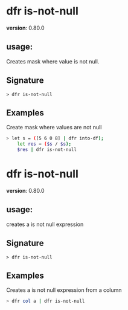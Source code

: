 # dfr is-not-null

**version**: 0.80.0

## **usage**:

Creates mask where value is not null.

## Signature

`> dfr is-not-null `

## Examples

Create mask where values are not null

```bash
> let s = ([5 6 0 8] | dfr into-df);
    let res = ($s / $s);
    $res | dfr is-not-null
```

# dfr is-not-null

**version**: 0.80.0

## **usage**:

creates a is not null expression

## Signature

`> dfr is-not-null `

## Examples

Creates a is not null expression from a column

```bash
> dfr col a | dfr is-not-null
```
